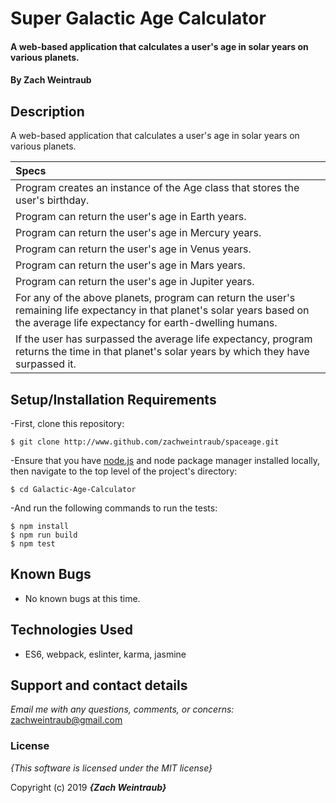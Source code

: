 # Super Galactic Age Calculator

#### A web-based application that calculates a user's age in solar years on various planets.

#### By **Zach Weintraub**

## Description

A web-based application that calculates a user's age in solar years on various planets.

| Specs |
| :-------------     |
|Program creates an instance of the Age class that stores the user's birthday.|
|Program can return the user's age in Earth years.|
|Program can return the user's age in Mercury years.|
|Program can return the user's age in Venus years.|
|Program can return the user's age in Mars years.|
|Program can return the user's age in Jupiter years.|
|For any of the above planets, program can return the user's remaining life expectancy in that planet's solar years based on the average life expectancy for earth-dwelling humans.|
|If the user has surpassed the average life expectancy, program returns the time in that planet's solar years by which they have surpassed it.|

## Setup/Installation Requirements

-First, clone this repository: 

  ``$ git clone http://www.github.com/zachweintraub/spaceage.git``

-Ensure that you have [node.js](https://nodejs.org/) and node package manager installed locally, then navigate to the top level of the project's directory:

  ``$ cd Galactic-Age-Calculator``<br>

  -And run the following commands to run the tests:

  ``$ npm install``<br>
  ``$ npm run build``<br>
  ``$ npm test``<br>


## Known Bugs
* No known bugs at this time.

## Technologies Used
* ES6, webpack, eslinter, karma, jasmine

## Support and contact details

_Email me with any questions, comments, or concerns:_
zachweintraub@gmail.com

### License

*{This software is licensed under the MIT license}*

Copyright (c) 2019 **_{Zach Weintraub}_**